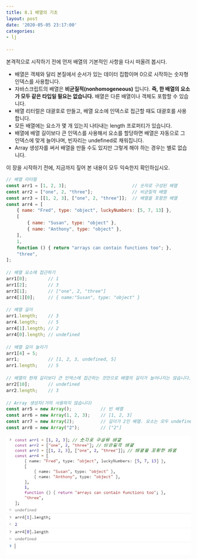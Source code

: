 ```yaml
---
title: 8.1 배열의 기초
layout: post
date: '2020-05-05 23:17:00'
categories:
- lj

---
```


본격적으로 시작하기 전에 먼저 배열의 기본적인 사항을 다시 떠올려 봅시다.

* 배열은 객체와 달리 본질에서 순서가 있는 데이터 집합이며 0으로 시작하는 숫자형 인덱스를 사용합니다.
* 자바스크립트의 배열은 **비균질적(nonhomogeneous)** 입니다. **즉, 한 배열의 요소가 모두 같은 타입일 필요는 없습니다.** 배열은 다른 배열이나 객체도 포함할 수 있습니다.
* 배열 리터럴은 대괄호로 만들고, 배열 요소에 인덱스로 접근할 때도 대괄호를 사용합니다.
* 모든 배열에는 요소가 몇 개 있는지 나타내는 length 프로퍼티가 있습니다. 
* 배열에 배열 길이보다 큰 인덱스를 사용해서 요소를 할당하면 배열은 자동으로 그 인덱스에 맞게 늘어나며, 빈자리는 undefined로 채워집니다.
* Array 생성자를 써서 배열을 만들 수도 있지만 그렇게 해야 하는 경우는 별로 없습니다.

이 장을 시작하기 전에, 지금까지 짚어 본 내용이 모두 익숙한지 확인하십시오.

```javascript
// 배열 리터럴
const arr1 = [1, 2, 3];                         // 숫자로 구성된 배열
const arr2 = ["one", 2, "three"];               // 비균질적 배열
const arr3 = [[1, 2, 3], ["one", 2, "three"]];  // 배열을 포함한 배열
const arr4 = [
	{ name: "Fred", type: "object", luckyNumbers: [5, 7, 13] },
	[
		{ name: "Susan", type: "object" },
		{ name: "Anthony", type: "object" },
	],
	1,
	function () { return "arrays can contain functions too"; },
	"three",
];

// 배열 요소에 접근하기
arr1[0];        // 1
arr1[2];        // 3
arr3[1];        // ["one", 2, "three"]
arr4[1][0];     // { name:"Susan", type: "object" }

// 배열 길이
arr1.length;    // 3
arr4.length;    // 5
arr4[1].length; // 2
arr4[0].length; // undefined

// 배열 길이 늘리기
arr1[4] = 5;
arr1;           // [1, 2, 3, undefined, 5]
arr1.length;    // 5

// 배열의 현재 길이보다 큰 인덱스에 접근하는 것만으로 배열의 길이가 늘어나지는 않습니다.
arr2[10];       // undefined
arr2.length;    // 3

// Array 생성자(거의 사용하지 않습니다)
const arr5 = new Array();           // 빈 배열
const arr6 = new Array(1, 2, 3);    // [1, 2, 3]
const arr7 = new Array(2);          // 길이가 2인 배열. 요소는 모두 undefined 입니다.
const arr8 = new Array("2");        // ["2"]
```

![](/static/img/learningjs/image50.jpg)